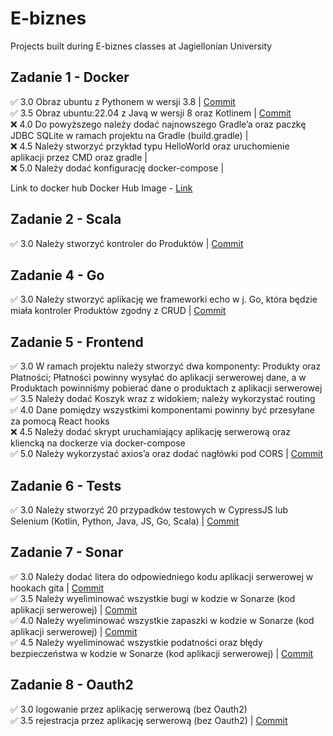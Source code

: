 # E-biznes  

Projects built during E-biznes classes at Jagiellonian University   
## Zadanie 1 - Docker
✅ 3.0 Obraz ubuntu z Pythonem w wersji 3.8 | [Commit](https://github.com/rabarbar15/e-biznes/commit/7761b8951a5d609c4a440bacc718f9f54c8d2b6e)    
✅ 3.5 Obraz ubuntu:22.04 z Javą w wersji 8 oraz Kotlinem | [Commit](https://github.com/rabarbar15/e-biznes/commit/7761b8951a5d609c4a440bacc718f9f54c8d2b6e)   
❌ 4.0  Do powyższego należy dodać najnowszego Gradle’a oraz paczkę JDBC SQLite w ramach projektu na Gradle (build.gradle) |  
❌ 4.5 Należy stworzyć przykład typu HelloWorld oraz uruchomienie aplikacji przez CMD oraz gradle |   
❌ 5.0 Należy dodać konfigurację docker-compose |   

Link to docker hub Docker Hub Image - [Link](https://hub.docker.com/repository/docker/kamilp67/my-first-repo/general)

## Zadanie 2 - Scala
✅ 3.0 Należy stworzyć kontroler do Produktów | [Commit](https://github.com/rabarbar15/e-biznes/commit/1f05bf7a3fc94b8ec0d605d9a5b358007b54bac7)   

## Zadanie 4 - Go
✅ 3.0 Należy stworzyć aplikację we frameworki echo w j. Go, która będzie miała kontroler Produktów zgodny z CRUD | [Commit](https://github.com/rabarbar15/e-biznes/commit/20d11ca1864fd809337b1db160b5b25f0837367e)    

## Zadanie 5 - Frontend
✅ 3.0 W ramach projektu należy stworzyć dwa komponenty: Produkty oraz Płatności; Płatności powinny wysyłać do aplikacji serwerowej dane, a w Produktach powinniśmy pobierać dane o produktach z aplikacji serwerowej    
✅ 3.5 Należy dodać Koszyk wraz z widokiem; należy wykorzystać routing    
✅ 4.0 Dane pomiędzy wszystkimi komponentami powinny być przesyłane za pomocą React hooks    
❌ 4.5 Należy dodać skrypt uruchamiający aplikację serwerową oraz kliencką na dockerze via docker-compose    
✅ 5.0 Należy wykorzystać axios’a oraz dodać nagłówki pod CORS | [Commit](https://github.com/rabarbar15/e-biznes/commit/8d90b1e2b2e6e1a3a498c49f3b2e0c93e431f06e)    

## Zadanie 6 - Tests
✅ 3.0 Należy stworzyć 20 przypadków testowych w CypressJS lub Selenium (Kotlin, Python, Java, JS, Go, Scala) | [Commit](https://github.com/rabarbar15/e-biznes/commit/8b850f57c6a9cf6d1f8967dfec5233f434d28d45)    

## Zadanie 7 - Sonar    
✅ 3.0 Należy dodać litera do odpowiedniego kodu aplikacji serwerowej w hookach gita | [Commit](https://github.com/rabarbar15/e-biznes/commit/51809841d8f849f6028dc9b9ee3fdc8a7569f264)    
✅ 3.5 Należy wyeliminować wszystkie bugi w kodzie w Sonarze (kod aplikacji serwerowej) | [Commit](https://github.com/rabarbar15/e-biznes/commit/1b696a9dec6435a17d3ce39062d6f6c997a76fcc)    
✅ 4.0 Należy wyeliminować wszystkie zapaszki w kodzie w Sonarze (kod aplikacji serwerowej) | [Commit](https://github.com/rabarbar15/e-biznes/commit/1b696a9dec6435a17d3ce39062d6f6c997a76fcc)    
✅ 4.5 Należy wyeliminować wszystkie podatności oraz błędy bezpieczeństwa w kodzie w Sonarze (kod aplikacji serwerowej) | [Commit](https://github.com/rabarbar15/e-biznes/commit/1b696a9dec6435a17d3ce39062d6f6c997a76fcc)   

## Zadanie 8 - Oauth2
✅ 3.0 logowanie przez aplikację serwerową (bez Oauth2)     
✅ 3.5 rejestracja przez aplikację serwerową (bez Oauth2) | [Commit](https://github.com/rabarbar15/e-biznes/commit/439de59612dd4583a19d064a5ac9b1746dcc9223)    

